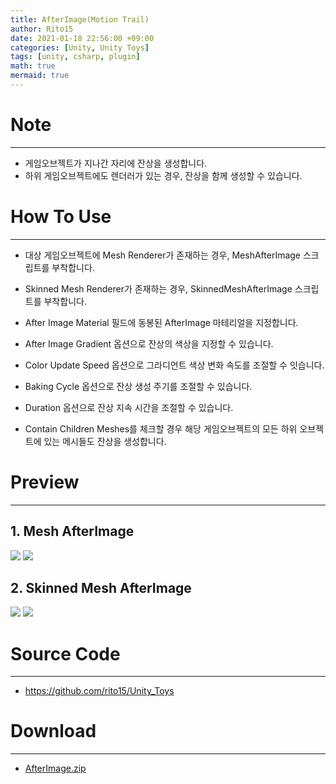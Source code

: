 ```yaml
---
title: AfterImage(Motion Trail)
author: Rito15
date: 2021-01-18 22:56:00 +09:00
categories: [Unity, Unity Toys]
tags: [unity, csharp, plugin]
math: true
mermaid: true
---
```


# Note
---
- 게임오브젝트가 지나간 자리에 잔상을 생성합니다.
- 하위 게임오브젝트에도 렌더러가 있는 경우, 잔상을 함께 생성할 수 있습니다.

# How To Use
---
- 대상 게임오브젝트에 Mesh Renderer가 존재하는 경우, MeshAfterImage 스크립트를 부착합니다.
- Skinned Mesh Renderer가 존재하는 경우, SkinnedMeshAfterImage 스크립트를 부착합니다.
- After Image Material 필드에 동봉된 AfterImage 마테리얼을 지정합니다.

- After Image Gradient 옵션으로 잔상의 색상을 지정할 수 있습니다.
- Color Update Speed 옵션으로 그라디언트 색상 변화 속도를 조절할 수 잇습니다.
- Baking Cycle 옵션으로 잔상 생성 주기를 조절할 수 있습니다.
- Duration 옵션으로 잔상 지속 시간을 조절할 수 있습니다.
- Contain Children Meshes를 체크할 경우 해당 게임오브젝트의 모든 하위 오브젝트에 있는 메시들도 잔상을 생성합니다.

# Preview
---
## 1. Mesh AfterImage

![](https://user-images.githubusercontent.com/42164422/104916486-7c1b4480-59d5-11eb-9aa2-5ad96490d932.gif)
![](https://user-images.githubusercontent.com/42164422/104916405-6017a300-59d5-11eb-8527-f6090e3465d9.png)

## 2. Skinned Mesh AfterImage

![](https://user-images.githubusercontent.com/42164422/104916494-7e7d9e80-59d5-11eb-9bff-71be140535ea.gif)
![](https://user-images.githubusercontent.com/42164422/104916473-76bdfa00-59d5-11eb-98b1-bcedfc89eb63.png)


# Source Code
---
- <https://github.com/rito15/Unity_Toys>

# Download
---
- [AfterImage.zip](https://github.com/rito15/Images/files/5862734/2021_0118_AfterImage.zip)